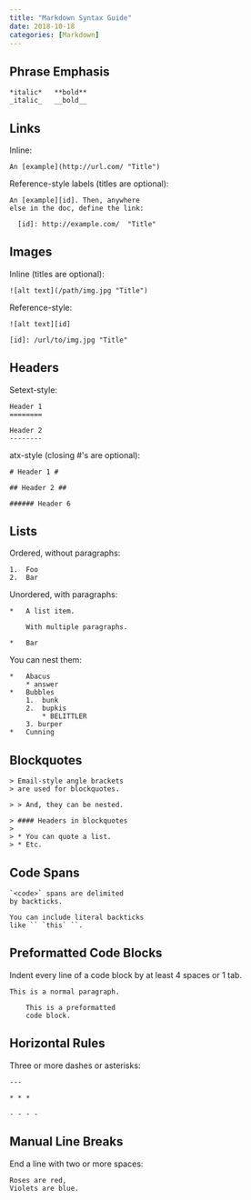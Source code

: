 ```yaml
---
title: "Markdown Syntax Guide"
date: 2018-10-18
categories: [Markdown]
---
```


## Phrase Emphasis ##

    *italic*   **bold**
    _italic_   __bold__

## Links ##

Inline:

    An [example](http://url.com/ "Title")

Reference-style labels (titles are optional):

    An [example][id]. Then, anywhere
    else in the doc, define the link:

      [id]: http://example.com/  "Title"

## Images ##

Inline (titles are optional):

    ![alt text](/path/img.jpg "Title")

Reference-style:

    ![alt text][id]

    [id]: /url/to/img.jpg "Title"

## Headers ##

Setext-style:

    Header 1
    ========

    Header 2
    --------

atx-style (closing #'s are optional):

    # Header 1 #

    ## Header 2 ##

    ###### Header 6

## Lists ##

Ordered, without paragraphs:

    1.  Foo
    2.  Bar

Unordered, with paragraphs:

    *   A list item.

        With multiple paragraphs.

    *   Bar

You can nest them:

    *   Abacus
        * answer
    *   Bubbles
        1.  bunk
        2.  bupkis
            * BELITTLER
        3. burper
    *   Cunning

## Blockquotes ##

    > Email-style angle brackets
    > are used for blockquotes.

    > > And, they can be nested.

    > #### Headers in blockquotes
    >
    > * You can quote a list.
    > * Etc.

## Code Spans ##

    `<code>` spans are delimited
    by backticks.

    You can include literal backticks
    like `` `this` ``.

## Preformatted Code Blocks ##

Indent every line of a code block by at least 4 spaces or 1 tab.

    This is a normal paragraph.

        This is a preformatted
        code block.

## Horizontal Rules ##

Three or more dashes or asterisks:

    ---

    * * *

    - - - -

## Manual Line Breaks ##

End a line with two or more spaces:

    Roses are red,  
    Violets are blue.